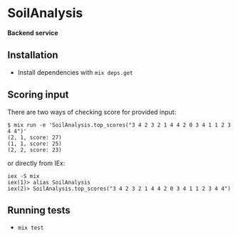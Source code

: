 # SoilAnalysis

**Backend service**

## Installation
* Install dependencies with `mix deps.get`

## Scoring input

There are two ways of checking score for provided input:

```
$ mix run -e 'SoilAnalysis.top_scores("3 4 2 3 2 1 4 4 2 0 3 4 1 1 2 3 4 4")'
(2, 1, score: 27)
(1, 1, score: 25)
(2, 2, score: 23)
```

or directly from IEx:

```
iex -S mix
iex(1)> alias SoilAnalysis
iex(2)> SoilAnalysis.top_scores("3 4 2 3 2 1 4 4 2 0 3 4 1 1 2 3 4 4")

```

## Running tests

* `mix test`


